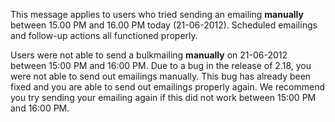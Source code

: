 This message applies to users who tried sending an emailing **manually**
between 15.00 PM and 16.00 PM today (21-06-2012). Scheduled emailings
and follow-up actions all functioned properly.

Users were not able to send a bulkmailing **manually** on 21-06-2012
between 15:00 PM and 16:00 PM. Due to a bug in the release of 2.18, you
were not able to send out emailings manually. This bug has already been
fixed and you are able to send out emailings properly again. We
recommend you try sending your emailing again if this did not work
between 15:00 PM and 16:00 PM.
